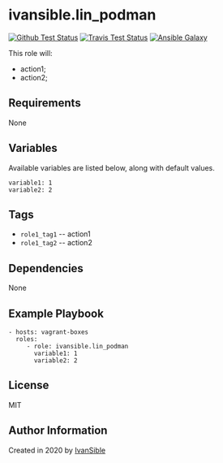 # ivansible.lin_podman

[![Github Test Status](https://github.com/ivansible/lin-podman/workflows/Molecule%20test/badge.svg?branch=master)](https://github.com/ivansible/lin-podman/actions)
[![Travis Test Status](https://travis-ci.org/ivansible/lin-podman.svg?branch=master)](https://travis-ci.org/ivansible/lin-podman)
[![Ansible Galaxy](https://img.shields.io/badge/galaxy-ivansible.lin__podman-68a.svg?style=flat)](https://galaxy.ansible.com/ivansible/lin_podman/)

This role will:
 - action1;
 - action2;


## Requirements

None


## Variables

Available variables are listed below, along with default values.

    variable1: 1
    variable2: 2


## Tags

- `role1_tag1` -- action1
- `role1_tag2` -- action2


## Dependencies

None


## Example Playbook

    - hosts: vagrant-boxes
      roles:
         - role: ivansible.lin_podman
           variable1: 1
           variable2: 2


## License

MIT


## Author Information

Created in 2020 by [IvanSible](https://github.com/ivansible)
